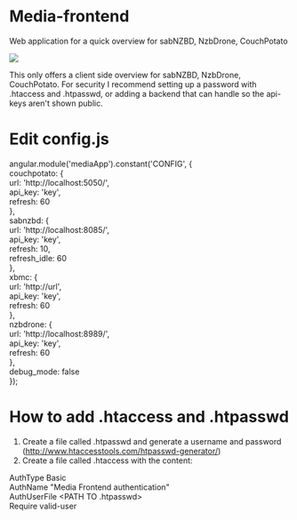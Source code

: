 Media-frontend
==============

Web application for a quick overview for sabNZBD, NzbDrone, CouchPotato

![](http://i.imgur.com/P3sbRFu.png)

This only offers a client side overview for sabNZBD, NzbDrone, CouchPotato. 
For security I recommend setting up a password with .htaccess and .htpasswd, or adding a backend that can handle so the api-keys aren't shown public.

Edit config.js
=============
angular.module('mediaApp').constant('CONFIG', {<br />
	couchpotato: {<br />
		url: 'http://localhost:5050/',<br />
		api_key: 'key',<br />
		refresh: 60 <br />
	},<br />
	sabnzbd: {<br />
		url: 'http://localhost:8085/',<br />
		api_key: 'key',<br />
		refresh: 10,<br />
		refresh_idle: 60<br />
	},<br />
	xbmc: {<br />
		url: 'http://url',<br />
		api_key: 'key',<br />
		refresh: 60<br />
	},<br />
	nzbdrone: {<br />
		url: 'http://localhost:8989/',<br />
		api_key: 'key',<br />
		refresh: 60<br />
	},<br />
	debug_mode: false<br />
});


How to add .htaccess and .htpasswd
==================================

 1. Create a file called .htpasswd and generate a username and password (http://www.htaccesstools.com/htpasswd-generator/)
 2. Create a file called .htaccess with the content:

   AuthType Basic<br />
   AuthName "Media Frontend authentication"<br />
   AuthUserFile <PATH TO .htpasswd><br />
   Require valid-user<br />
